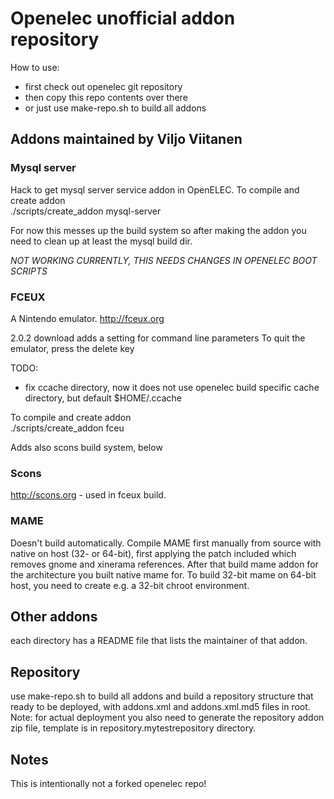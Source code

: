 # Openelec unofficial addon repository

How to use:

* first check out openelec git repository
* then copy this repo contents over there
* or just use make-repo.sh to build all addons

## Addons maintained by Viljo Viitanen

### Mysql server ###

Hack to get mysql server service addon in OpenELEC.
To compile and create addon  
    ./scripts/create_addon mysql-server

For now this messes up the build system so after making the addon
you need to clean up at least the mysql build dir.

*NOT WORKING CURRENTLY, THIS NEEDS CHANGES IN OPENELEC BOOT SCRIPTS*

### FCEUX

A Nintendo emulator. http://fceux.org

2.0.2 download adds a setting for command line parameters
To quit the emulator, press the delete key

TODO:  
- fix ccache directory, now it does not use openelec build specific cache directory, but default $HOME/.ccache  

To compile and create addon  
    ./scripts/create_addon fceu

Adds also scons build system, below

### Scons

http://scons.org - used in fceux build.

### MAME

Doesn't build automatically. Compile MAME first manually from source with native
on host (32- or 64-bit), first applying the patch included which removes
gnome and xinerama references. After that build mame addon for the architecture
you built native mame for. To build 32-bit mame on 64-bit host, you need
to create e.g. a 32-bit chroot environment.

## Other addons

each directory has a README file that lists the maintainer of that addon.

## Repository

use make-repo.sh to build all addons and build a repository structure that ready to be deployed, with addons.xml and addons.xml.md5 files in root.
Note: for actual deployment you also need to generate the repository addon zip file, template is in repository.mytestrepository directory.

## Notes

This is intentionally not a forked openelec repo!
